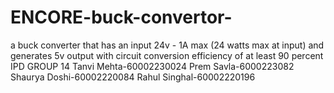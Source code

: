 # ENCORE-buck-convertor-
a buck converter that has an input 24v - 1A max (24 watts max at input) and generates 5v output with circuit conversion efficiency of at least 90 percent
IPD GROUP 14
Tanvi Mehta-60002230024
Prem Savla-6000223082
Shaurya Doshi-60002220084
Rahul Singhal-60002220196
